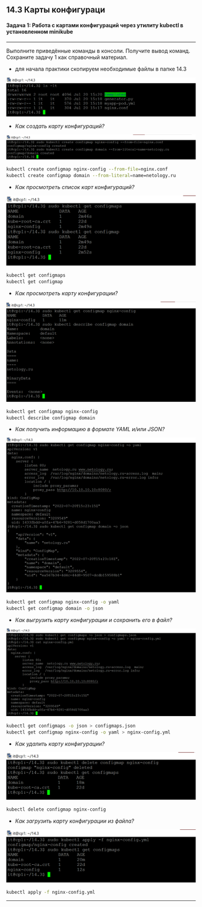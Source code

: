 ## 14.3 Карты конфигураци

#### Задача 1: Работа с картами конфигураций через утилиту kubectl в установленном minikube
___
Выполните приведённые команды в консоли. Получите вывод команд. Сохраните задачу 1 как справочный материал.

+ для начала практики скопируем необходимые файлы в папке 14.3

![img.png](./img/1.png)

+ *Как создать карту конфигураций?*

![img.png](./img/2.png)

```bash
kubectl create configmap nginx-config --from-file=nginx.conf
kubectl create configmap domain --from-literal=name=netology.ru
```

+ *Как просмотреть список карт конфигураций?*

![img.png](./img/3.png)

```bash
kubectl get configmaps
kubectl get configmap
```

+ *Как просмотреть карту конфигурации?*

![img.png](./img/4.png)

```bash
kubectl get configmap nginx-config
kubectl describe configmap domain
```

+ *Как получить информацию в формате YAML и/или JSON?*

![img.png](./img/5.png)

```bash
kubectl get configmap nginx-config -o yaml
kubectl get configmap domain -o json
```

+ *Как выгрузить карту конфигурации и сохранить его в файл?*

![img.png](./img/6.png)

```bash
kubectl get configmaps -o json > configmaps.json
kubectl get configmap nginx-config -o yaml > nginx-config.yml
```

+ *Как удалить карту конфигурации?*

![img.png](./img/7.png)

```bash
kubectl delete configmap nginx-config
```

+ *Как загрузить карту конфигурации из файла?*

![img.png](./img/8.png)

```bash
kubectl apply -f nginx-config.yml
```

___



